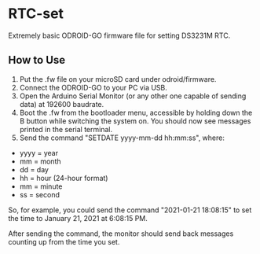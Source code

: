 # RTC-set
Extremely basic ODROID-GO firmware file for setting DS3231M RTC.

## How to Use

1) Put the .fw file on your microSD card under odroid/firmware.
2) Connect the ODROID-GO to your PC via USB.
3) Open the Arduino Serial Monitor (or any other one capable of sending data) at 192600 baudrate.
4) Boot the .fw from the bootloader menu, accessible by holding down the B button while switching the system on.  You should now see messages printed in the serial terminal.
5) Send the command "SETDATE yyyy-mm-dd hh:mm:ss", where:

  - yyyy = year
  - mm = month
  - dd = day
  - hh = hour (24-hour format)
  - mm = minute
  - ss = second
  
  So, for example, you could send the command "2021-01-21 18:08:15" to set the time to January 21, 2021 at 6:08:15 PM.
  
  After sending the command, the monitor should send back messages counting up from the time you set.
